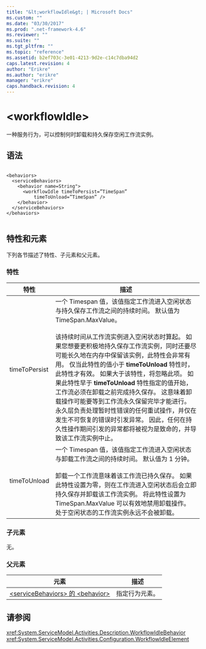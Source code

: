 ```yaml
---
title: "&lt;workflowIdle&gt; | Microsoft Docs"
ms.custom: ""
ms.date: "03/30/2017"
ms.prod: ".net-framework-4.6"
ms.reviewer: ""
ms.suite: ""
ms.tgt_pltfrm: ""
ms.topic: "reference"
ms.assetid: b2ef703c-3e01-4213-9d2e-c14c7dba94d2
caps.latest.revision: 4
author: "Erikre"
ms.author: "erikre"
manager: "erikre"
caps.handback.revision: 4
---
```

# &lt;workflowIdle&gt;
一种服务行为，可以控制何时卸载和持久保存空闲工作流实例。  
  
## 语法  
  
```  
  
<behaviors>  
  <serviceBehaviors>  
    <behavior name=String">  
      <workflowIdle timeToPersist=”TimeSpan”  
          timeToUnload=”TimeSpan” />  
    </behavior>  
  </serviceBehaviors>  
</behaviors>  
  
```  
  
## 特性和元素  
 下列各节描述了特性、子元素和父元素。  
  
### 特性  
  
|特性|描述|  
|--------|--------|  
|timeToPersist|一个 Timespan 值，该值指定工作流进入空闲状态与持久保存工作流之间的持续时间。  默认值为 TimeSpan.MaxValue。<br /><br /> 该持续时间从工作流实例进入空闲状态时算起。  如果您想要更积极地持久保存工作流实例，同时还要尽可能长久地在内存中保留该实例，此特性会非常有用。  仅当此特性的值小于 **timeToUnload** 特性时，此特性才有效。  如果大于该特性，将忽略此项。  如果此特性早于 **timeToUnload** 特性指定的值开始，工作流必须在卸载之前完成持久保存。  这意味着卸载操作可能要等到工作流永久保留完毕才能进行。  永久层负责处理暂时性错误的任何重试操作，并仅在发生不可恢复的错误时引发异常。  因此，任何在持久性操作期间引发的异常都将被视为是致命的，并导致该工作流实例中止。|  
|timeToUnload|一个 Timespan 值，该值指定工作流进入空闲状态与卸载工作流之间的持续时间。  默认值为 1 分钟。<br /><br /> 卸载一个工作流意味着该工作流已持久保存。  如果此特性设置为零，则在工作流进入空闲状态后会立即持久保存并卸载该工作流实例。  将此特性设置为 TimeSpan.MaxValue 可以有效地禁用卸载操作。  处于空闲状态的工作流实例永远不会被卸载。|  
  
### 子元素  
 无。  
  
### 父元素  
  
|元素|描述|  
|--------|--------|  
|[\<serviceBehaviors\> 的 \<behavior\>](../../../../../docs/framework/configure-apps/file-schema/windows-workflow-foundation/behavior-of-servicebehaviors-of-workflow.md)|指定行为元素。|  
  
## 请参阅  
 <xref:System.ServiceModel.Activities.Description.WorkflowIdleBehavior>   
 <xref:System.ServiceModel.Activities.Configuration.WorkflowIdleElement>